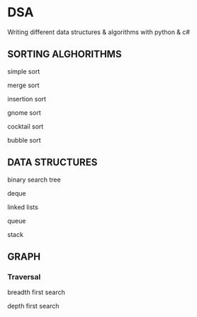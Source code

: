 # DSA
Writing different data structures & algorithms with python & c#

## SORTING ALGHORITHMS

simple sort

merge sort

insertion sort

gnome sort

cocktail sort

bubble sort

## DATA STRUCTURES

binary search tree

deque

linked lists

queue

stack

## GRAPH
### Traversal

breadth first search

depth first search
